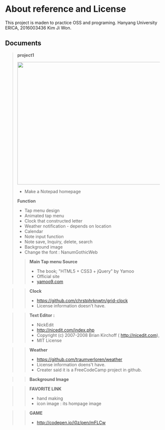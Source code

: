 About reference and License
===========================
This project is maden to practice OSS and programing.
Hanyang University ERICA, 2016003436 Kim Ji Won.

Documents
---------

> **project1**
>
> <img src="http://postfiles16.naver.net/MjAxNzA0MzBfMTI4/MDAxNDkzNTYwNTUxOTA3.MjDS87QR3hJ9LMzwBwPyW_77zeHwlK8NyE_0YKBrt4sg.HaAoMSWaYvdW8Vo6O5aOz4UyLdjfURIpXVshK1q_cnIg.PNG.kl529/nn.png?type=w2" height = "400" width = "800">
>
> - Make a Notepad homepage
>
>
> **Function**
> - Tap menu design
> - Animated tap menu
> - Clock that constructed letter
> - Weather notification - depends on location
> - Calendar
> - Note input function
> - Note save, Inquiry, delete, search
> - Background image
> - Change the font : NanumGothicWeb
>
>
>
>
> > **Main Tap menu Source**
> > - The book; "HTML5 + CSS3 + jQuery" by Yamoo
> > - Official site
> > - <a href='yamoo9.com'>yamoo9.com</a>

> > **Clock**
> > - <a href='https://github.com/chrstphrknwtn/grid-clock'>https://github.com/chrstphrknwtn/grid-clock</a>
> > - License information doesn't have.

> >**Text Editor :**
> > - NickEdit
> > - <a href='http://nicedit.com/index.php'>http://nicedit.com/index.php</a>
> > - Copyright (c) 2007-2008 Brian Kirchoff ( <a href='http://nicedit.com'>http://nicedit.com</a>),
> > - MIT License

> >**Weather**
> > - <a href='https://github.com/traumverloren/weather'>https://github.com/traumverloren/weather</a>
> > - License information doens't have.
> > - Creater said it is a FreeCodeCamp project in github.

> >**Background Image**

> >**FAVORITE LINK**
> > - hand making
> > - icon image : its hompage image 

> >**GAME**
> > - <a href='http://codepen.io/i0z/pen/mFLCw'>http://codepen.io/i0z/pen/mFLCw</a>
